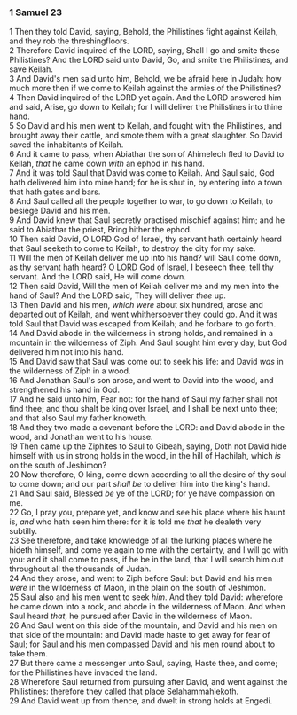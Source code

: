 ### 1 Samuel 23

1 Then they told David, saying, Behold, the Philistines fight against Keilah, and they rob the threshingfloors.  
2 Therefore David inquired of the LORD, saying, Shall I go and smite these Philistines? And the LORD said unto David, Go, and smite the Philistines, and save Keilah.  
3 And David's men said unto him, Behold, we be afraid here in Judah: how much more then if we come to Keilah against the armies of the Philistines?  
4 Then David inquired of the LORD yet again. And the LORD answered him and said, Arise, go down to Keilah; for I will deliver the Philistines into thine hand.  
5 So David and his men went to Keilah, and fought with the Philistines, and brought away their cattle, and smote them with a great slaughter. So David saved the inhabitants of Keilah.  
6 And it came to pass, when Abiathar the son of Ahimelech fled to David to Keilah, *that* he came down *with* an ephod in his hand.  
7 And it was told Saul that David was come to Keilah. And Saul said, God hath delivered him into mine hand; for he is shut in, by entering into a town that hath gates and bars.  
8 And Saul called all the people together to war, to go down to Keilah, to besiege David and his men.  
9 And David knew that Saul secretly practised mischief against him; and he said to Abiathar the priest, Bring hither the ephod.  
10 Then said David, O LORD God of Israel, thy servant hath certainly heard that Saul seeketh to come to Keilah, to destroy the city for my sake.  
11 Will the men of Keilah deliver me up into his hand? will Saul come down, as thy servant hath heard? O LORD God of Israel, I beseech thee, tell thy servant. And the LORD said, He will come down.  
12 Then said David, Will the men of Keilah deliver me and my men into the hand of Saul? And the LORD said, They will deliver *thee* up.  
13 Then David and his men, *which were* about six hundred, arose and departed out of Keilah, and went whithersoever they could go. And it was told Saul that David was escaped from Keilah; and he forbare to go forth.  
14 And David abode in the wilderness in strong holds, and remained in a mountain in the wilderness of Ziph. And Saul sought him every day, but God delivered him not into his hand.  
15 And David saw that Saul was come out to seek his life: and David *was* in the wilderness of Ziph in a wood.  
16 And Jonathan Saul's son arose, and went to David into the wood, and strengthened his hand in God.  
17 And he said unto him, Fear not: for the hand of Saul my father shall not find thee; and thou shalt be king over Israel, and I shall be next unto thee; and that also Saul my father knoweth.  
18 And they two made a covenant before the LORD: and David abode in the wood, and Jonathan went to his house.  
19 Then came up the Ziphites to Saul to Gibeah, saying, Doth not David hide himself with us in strong holds in the wood, in the hill of Hachilah, which *is* on the south of Jeshimon?  
20 Now therefore, O king, come down according to all the desire of thy soul to come down; and our part *shall be* to deliver him into the king's hand.  
21 And Saul said, Blessed *be* ye of the LORD; for ye have compassion on me.  
22 Go, I pray you, prepare yet, and know and see his place where his haunt is, *and* who hath seen him there: for it is told me *that* he dealeth very subtilly.  
23 See therefore, and take knowledge of all the lurking places where he hideth himself, and come ye again to me with the certainty, and I will go with you: and it shall come to pass, if he be in the land, that I will search him out throughout all the thousands of Judah.  
24 And they arose, and went to Ziph before Saul: but David and his men *were* in the wilderness of Maon, in the plain on the south of Jeshimon.  
25 Saul also and his men went to seek *him*. And they told David: wherefore he came down into a rock, and abode in the wilderness of Maon. And when Saul heard *that*, he pursued after David in the wilderness of Maon.  
26 And Saul went on this side of the mountain, and David and his men on that side of the mountain: and David made haste to get away for fear of Saul; for Saul and his men compassed David and his men round about to take them.  
27 But there came a messenger unto Saul, saying, Haste thee, and come; for the Philistines have invaded the land.  
28 Wherefore Saul returned from pursuing after David, and went against the Philistines: therefore they called that place Selahammahlekoth.  
29 And David went up from thence, and dwelt in strong holds at Engedi.  
